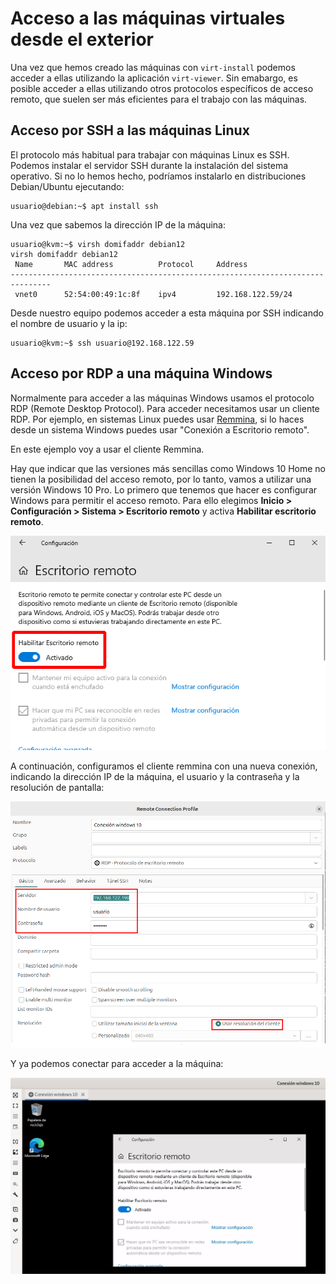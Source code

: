 # Acceso a las máquinas virtuales desde el exterior

Una vez que hemos creado las máquinas con `virt-install` podemos acceder a ellas utilizando la aplicación `virt-viewer`. Sin emabargo, es posible acceder a ellas utilizando otros protocolos específicos de acceso remoto, que suelen ser más eficientes para el trabajo con las máquinas.

## Acceso por SSH a las máquinas Linux

El protocolo más habitual para trabajar con máquinas Linux es SSH. Podemos instalar el servidor SSH durante la instalación del sistema operativo. Si no lo hemos hecho, podríamos instalarlo en distribuciones Debian/Ubuntu ejecutando:

```
usuario@debian:~$ apt install ssh
```

Una vez que sabemos la dirección IP de la máquina:

```
usuario@kvm:~$ virsh domifaddr debian12
virsh domifaddr debian12
 Name       MAC address          Protocol     Address
-------------------------------------------------------------------------------
 vnet0      52:54:00:49:1c:8f    ipv4         192.168.122.59/24

```

Desde nuestro equipo podemos acceder a esta máquina por SSH indicando el nombre de usuario y la ip:

```
usuario@kvm:~$ ssh usuario@192.168.122.59
```

## Acceso por RDP a una máquina Windows

Normalmente para acceder a las máquinas Windows usamos el protocolo RDP (Remote Desktop Protocol). Para acceder necesitamos usar un cliente RDP. Por ejemplo, en sistemas Linux puedes usar [Remmina](https://remmina.org/), si lo haces desde un sistema Windows puedes usar "Conexión a Escritorio remoto".

En este ejemplo voy a usar el cliente Remmina.

Hay que indicar que las versiones más sencillas como Windows 10 Home no tienen la posibilidad del acceso remoto, por lo tanto, vamos a utilizar una versión Windows 10 Pro. Lo primero que tenemos que hacer es configurar Windows para permitir el acceso remoto. Para ello elegimos **Inicio > Configuración  > Sistema > Escritorio remoto** y activa **Habilitar escritorio remoto**.

![acceso](img/acceso2.png)

A continuación, configuramos el cliente remmina con una nueva conexión, indicando la dirección IP de la máquina, el usuario y la contraseña y la resolución de pantalla:

![acceso](img/acceso3.png)

Y ya podemos conectar para acceder a la máquina:

![acceso](img/acceso4.png)

